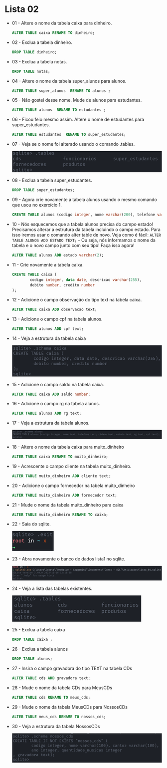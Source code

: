 # Lista 02

- 01 - Altere o nome da tabela caixa para dinheiro.
    
    ```sql
    ALTER TABLE caixa RENAME TO dinheiro;
    ```
    
- 02 - Exclua a tabela dinheiro.
    
    ```sql
    DROP TABLE dinheiro;
    ```
    
- 03 - Exclua a tabela notas.
    
    ```sql
    DROP TABLE notas;
    ```
    
- 04 - Altere o nome da tabela super_alunos para alunos.
    
    ```sql
    ALTER TABLE super_alunos  RENAME TO alunos ;
    ```
    
- 05 - Não gostei desse nome. Mude de alunos para estudantes.
    
    ```sql
    ALTER TABLE alunos  RENAME TO estudantes ;
    ```
    
- 06 - Ficou feio mesmo assim. Altere o nome de estudantes para super_estudantes.
    
    ```sql
    ALTER TABLE estudantes  RENAME TO super_estudantes;
    ```
    
- 07 - Veja se o nome foi alterado usando o comando .tables.
    
    ![Untitled](images/Untitled.png)
    
- 08 - Exclua a tabela super_estudantes.
    
    ```sql
    DROP TABLE super_estudantes;
    ```
    
- 09 - Agora crie novamente a tabela alunos usando o mesmo comando que usou no exercício 1.
    
    ```sql
    CREATE TABLE alunos (codigo integer, nome varchar(200), telefone varchar(50), cidade varchar(100));
    ```
    
- 10 - Nós esquecemos que a tabela alunos precisa do campo estado! Precisamos alterar a estrutura da tabela incluindo o campo estado. Para isso iremos usar o comando alter table de novo. Veja como é fácil: `ALTER TABLE ALUNOS ADD ESTADO TEXT;` - Ou seja, nós informamos o nome da tabela e o novo campo junto com seu tipo! Faça isso agora!
    
    ```sql
    ALTER TABLE alunos ADD estado varchar(2);
    ```
    
- 11 - Crie novamente a tabela caixa.
    
    ```sql
    CREATE TABLE caixa (
            codigo integer, data date, descricao varchar(255),
            debito number, credito number
    );
    ```
    
- 12 - Adicione o campo observação do tipo text na tabela caixa.
    
    ```sql
    ALTER TABLE caixa ADD observacao text;
    ```
    
- 13 - Adicione o campo cpf na tabela alunos.
    
    ```sql
    ALTER TABLE alunos ADD cpf text;
    ```
    
- 14 - Veja a estrutura da tabela caixa
    
    ![Untitled](images/Untitled%201.png)
    
- 15 - Adicione o campo saldo na tabela caixa.
    
    ```sql
    ALTER TABLE caixa ADD saldo number;
    ```
    
- 16 - Adicione o campo rg na tabela alunos.
    
    ```sql
    ALTER TABLE alunos ADD rg text;
    ```
    
- 17 - Veja a estrutura da tabela alunos.
    
    ![Untitled](images/Untitled%202.png)
    
- 18 - Altere o nome da tabela caixa para muito_dinheiro
    
    ```sql
    ALTER TABLE caixa RENAME TO muito_dinheiro;
    ```
    
- 19 - Acrescente o campo cliente na tabela muito_dinheiro.
    
    ```sql
    ALTER TABLE muito_dinheiro ADD cliente text;
    ```
    
- 20 - Adicione o campo fornecedor na tabela muito_dinheiro
    
    ```sql
    ALTER TABLE muito_dinheiro ADD fornecedor text;
    ```
    
- 21 - Mude o nome da tabela muito_dinheiro para caixa
    
    ```sql
    ALTER TABLE muito_dinheiro RENAME TO caixa;
    ```
    
- 22 - Saia do sqlite.
    
    ![Untitled](images/Untitled%203.png)
    
- 23 - Abra novamente o banco de dados lista1 no sqlite.
    
    ![Untitled](images/Untitled%204.png)
    
- 24 - Veja a lista das tabelas existentes.
    
    ![Untitled](images/Untitled%205.png)
    
- 25 - Exclua a tabela caixa
    
    ```sql
    DROP TABLE caixa ;
    ```
    
- 26 - Exclua a tabela alunos
    
    ```sql
    DROP TABLE alunos;
    ```
    
- 27 - Insira o campo gravadora do tipo TEXT na tabela CDs
    
    ```sql
    ALTER TABLE cds ADD gravadora text;
    ```
    
- 28 - Mude o nome da tabela CDs para MeusCDs
    
    ```sql
    ALTER TABLE cds RENAME TO meus_cds;
    ```
    
- 29 - Mude o nome da tabela MeusCDs para NossosCDs
    
    ```sql
    ALTER TABLE meus_cds RENAME TO nossos_cds;
    ```
    
- 30 - Veja a estrutura da tabela NossosCDs
    
    ![Untitled](images/Untitled%206.png)
